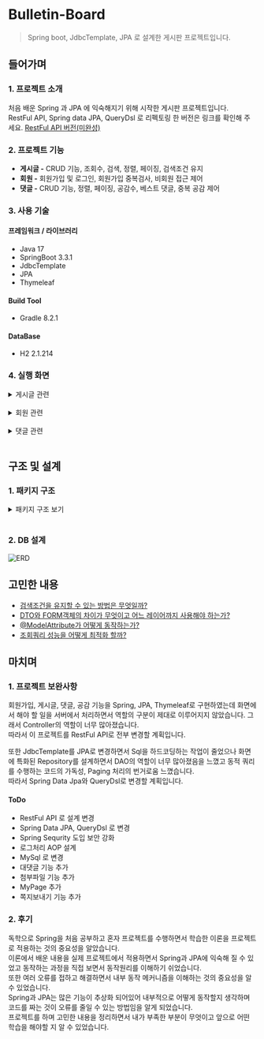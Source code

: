 # Bulletin-Board
> Spring boot, JdbcTemplate, JPA 로 설계한 게시판 프로젝트입니다.

## 들어가며
### 1. 프로젝트 소개

처음 배운 Spring 과 JPA 에 익숙해지기 위해 시작한 게시판 프로젝트입니다.<br>
RestFul API, Spring data JPA, QueryDsl 로 리펙토링 한 버전은 링크를 확인해 주세요.
[RestFul API 버전(미완성)](https://github.com/Arachneee/Bulletin-Board-API)

### 2. 프로젝트 기능

- **게시글 -** CRUD 기능, 조회수, 검색, 정렬, 페이징, 검색조건 유지
- **회원 -** 회원가입 및 로그인, 회원가입 중복검사, 비회원 접근 제어
- **댓글 -** CRUD 기능, 정렬, 페이징, 공감수, 베스트 댓글, 중복 공감 제어

### 3. 사용 기술

#### 프레임워크 / 라이브러리
- Java 17
- SpringBoot 3.3.1
- JdbcTemplate
- JPA
- Thymeleaf

#### Build Tool
- Gradle 8.2.1

#### DataBase
- H2 2.1.214

### 4. 실행 화면
<details>
    <summary>게시글 관련</summary> 

**1. 게시글 목록**<br>
로그인한 사용자만 게시글을 볼 수 있다.
전체 목록을 페이징 처리하여 조회한다.
![게시글 목록](https://github.com/Arachneee/Bulletin-Board/assets/66822642/9e2da600-e153-4055-a290-6bfe974ac5e9)

**2. 게시글 등록**<br>
로그인 한 사용자만 새로운 글을 작성할 수 있다.
작성 후 목록 화면으로 redirect 한다.
![게시글 작성](https://github.com/Arachneee/Bulletin-Board/assets/66822642/38c24bc1-7a5d-4f4c-9f53-542c6700550d)

**3. 게시글 보기**<br>
본인이 작성한 글만 수정 및 삭제가 가능하다.
![게시글 보기](https://github.com/Arachneee/Bulletin-Board/assets/66822642/be18cc35-e77d-4e70-aef6-bbe11d036113)

**4. 게시글 수정 화면**<br>
제목과 내용만 수정할 수 있다.
![게시글 수정](https://github.com/Arachneee/Bulletin-Board/assets/66822642/52600fe2-ffdd-46ee-b0b2-5c3bbab5ef24)

**5. 게시글 검색 화면**<br>
키워드가 포함된 제목, 내용, 작성자로 검색할 수 있다.
작성일자, 조회순으로 정렬할 수 있다.
![게시글 검색](https://github.com/Arachneee/Bulletin-Board/assets/66822642/744368b9-5200-4d54-b74d-88a45958e921)


</details>
<br/> 

<details>
    <summary>회원 관련</summary>   

**1. 회원가입 화면**<br>
회원가입 시 유효성 검사 및 중복확인을 진행하며 완료시 회원 정보를 저장하고 로그인 화면으로 이동한다.
![회원가입](https://github.com/Arachneee/Bulletin-Board/assets/66822642/1e19c036-49d7-437a-ac66-0ccb0c69c91f)

**2. 로그인 화면**<br>
비로그인 상태로 페이지 접근시 로그인 화면으로 이동한다.
로그인 실패시 실패 메시지가 나오고, 로그인에 성공하면 기존에 접근하려고한 페이지로 이동한다.
![로그인](https://github.com/Arachneee/Bulletin-Board/assets/66822642/f0bee326-9a2d-4105-8098-119530299fff)



</details>
<br/>   

<details>
    <summary>댓글 관련</summary>   

**1. 댓글 작성 화면**<br>
댓글 작성시 현재 페이지를 redirect 한다.
![댓글작성](https://github.com/Arachneee/Bulletin-Board/assets/66822642/6c89970b-6140-4869-99e0-e42ba67cb527)


**2. 댓글 수정/삭제**<br>   
자신의 댓글만 수정/삭제할 수 없다.   
수정/삭제 완료 후 현재 페이지를 redirect 한다.
![댓글 수정](https://github.com/Arachneee/Bulletin-Board/assets/66822642/5897dfbf-c32d-4f6f-b597-e36cbae72f5a)


**4. 공감**<br>
댓글의 작성자와 이미 공감한 사람은 공감할 수 없다.
공감수가 가장 많은 댓글이 베스트 댓글로 선정된다. 
공감 후 현재 페이지를 redirect 한다.<br>
![댓글](https://github.com/Arachneee/Bulletin-Board/assets/66822642/3803b476-256a-42ea-ad2b-64f072030e83)


</details>
<br/>   

## 구조 및 설계
### 1. 패키지 구조
<details>
<summary>패키지 구조 보기</summary>  

```markdown
src.main.java.com.arachneee.bulletinboard:
│  BulletinboardApplication.java
│  
├─domain
│      Comment.java
│      CommentEmpathy.java
│      Member.java
│      Post.java
│      
├─repository
│  │  CommentEmpathyRepository.java
│  │  CommentRepository.java
│  │  MemberRepository.java
│  │  PostRepository.java
│  │  
│  ├─comment
│  │      JdbcCommentRepository.java
│  │      JpaCommentRepository.java
│  │      
│  ├─commentempathy
│  │      JpaCommentEmpathyRepository.java
│  │      
│  ├─member
│  │      JdbcMemberRepository.java
│  │      JpaMemberRepository.java
│  │      MemoryMemberRepository.java
│  │      
│  └─post
│          JdbcPostRepository.java
│          JpaPostRepository.java
│          MemoryPostRepository.java
│          
├─service
│      CommentService.java
│      LoginService.java
│      MemberService.java
│      PostService.java
│      
└─web
    │  WebConfig.java
    │  
    ├─argumentresolver
    │      Login.java
    │      LoginMemberArgumentResolver.java
    │      
    ├─controller
    │      CommentController.java
    │      HomeController.java
    │      LoginController.java
    │      MemberController.java
    │      PostController.java
    │      
    ├─dto
    │      CommentViewDto.java
    │      PostPreDto.java
    │      PostViewDto.java
    │      
    ├─form
    │      CommentAddForm.java
    │      LoginForm.java
    │      MemberAddForm.java
    │      PostAddForm.java
    │      PostEditForm.java
    │      
    ├─interceptor
    │      LoginCheckInterceptor.java
    │      
    ├─search
    │      CommentSearchCondition.java
    │      PostSearchCondition.java
    │      
    └─session
            SessionConst.java
```
 </details>   
 <br/> 

### 2. DB 설계
![ERD](https://github.com/Arachneee/Bulletin-Board/assets/66822642/c45c356a-e117-4f58-8210-993d68d0140a)

## 고민한 내용
- [검색조건을 유지할 수 있는 방법은 무엇일까?](https://velog.io/@jhg2819/Spring-%EA%B2%80%EC%83%89%EC%A1%B0%EA%B1%B4%EC%9D%84-%EC%9C%A0%EC%A7%80%ED%95%A0-%EC%88%98-%EC%9E%88%EB%8A%94-%EB%B0%A9%EB%B2%95%EC%9D%80-%EB%AC%B4%EC%97%87%EC%9D%BC%EA%B9%8C)
- [DTO와 FORM객체의 차이가 무엇이고 어느 레이어까지 사용해야 하는가?](https://velog.io/@jhg2819/Spring-DTO%EC%99%80-FORM%EA%B0%9D%EC%B2%B4%EC%9D%98-%EC%B0%A8%EC%9D%B4)
- [@ModelAttribute가 어떻게 동작하는가?](https://velog.io/@jhg2819/Spring-ModelAttribute%EB%8A%94-%EC%96%B4%EB%96%BB%EA%B2%8C-%EB%8F%99%EC%9E%91%ED%95%A0%EA%B9%8C)
- [조회쿼리 성능을 어떻게 최적화 할까?](https://velog.io/@jhg2819/JPA-%EC%A1%B0%ED%9A%8C%EC%BF%BC%EB%A6%AC-%EC%84%B1%EB%8A%A5%EC%9D%84-%EC%96%B4%EB%96%BB%EA%B2%8C-%EC%B5%9C%EC%A0%81%ED%99%94-%ED%95%A0%EA%B9%8C)


## 마치며

### 1. 프로젝트 보완사항
회원가입, 게시글, 댓글, 공감 기능을 Spring, JPA, Thymeleaf로 구현하였는데 화면에서 해야 할 일을 서버에서 처리하면서 
역할의 구분이 제대로 이루어지지 않았습니다. 그래서 Controller의 역할이 너무 많아졌습니다.<br>
따라서 이 프로젝트를 RestFul API로 전부 변경할 계획입니다.

또한 JdbcTemplate를 JPA로 변경하면서 Sql을 하드코딩하는 작업이 줄었으나 화면에 특화된 Repository를 설계하면서 DAO의 역할이 너무 많아졌음을 느꼈고 
동적 쿼리를 수행하는 코드의 가독성, Paging 처리의 번거로움 느꼈습니다.<br>
따라서 Spring Data Jpa와 QueryDsl로 변경할 계획입니다.


#### ToDo
- RestFul API 로 설계 변경
- Spring Data JPA, QueryDsl 로 변경
- Spring Sequrity 도입 보안 강화
- 로그처리 AOP 설계
- MySql 로 변경
- 대댓글 기능 추가
- 첨부파일 기능 추가
- MyPage 추가
- 쪽지보내기 기능 추가

### 2. 후기
독학으로 Spring을 처음 공부하고 혼자 프로젝트를 수행하면서 학습한 이론을 프로젝트로 적용하는 것의 중요성을 알았습니다.<br>
이론에서 배운 내용을 실제 프로젝트에서 적용하면서 Spring과 JPA에 익숙해 질 수 있었고 동작하는 과정을 직접 보면서 동작원리를 이해하기 쉬었습니다.  <br>
또한 여러 오류를 접하고 해결하면서 내부 동작 메커니즘을 이해하는 것의 중요성을 알 수 있었습니다.<br>
Spring과 JPA는 많은 기능이 추상화 되어있어 내부적으로 어떻게 동작할지 생각하며 코드를 짜는 것이 오류를 줄일 수 있는 방법임을 알게 되었습니다.<br>
프로젝트를 하며 고민한 내용을 정리하면서 내가 부족한 부분이 무엇이고 앞으로 어떤 학습을 해야할 지 알 수 있었습니다.<br>